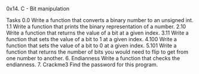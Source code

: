 0x14. C - Bit manipulation

Tasks
0.0 Write a function that converts a binary number to an unsigned int.
1.1 Write a function that prints the binary representation of a number.
2.10 Write a function that returns the value of a bit at a given index.
3.11 Write a function that sets the value of a bit to 1 at a given index.
4.100 Write a function that sets the value of a bit to 0 at a given index.
5.101 Write a function that returns the number of bits you would need to flip to get from one number to another.
6. Endianness Write a function that checks the endianness.
7. Crackme3 Find the password for this program.

